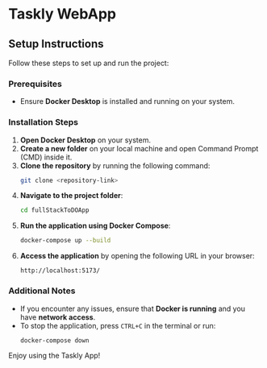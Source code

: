 # Taskly WebApp

## Setup Instructions

Follow these steps to set up and run the project:

### Prerequisites

- Ensure **Docker Desktop** is installed and running on your system.

### Installation Steps

1. **Open Docker Desktop** on your system.
2. **Create a new folder** on your local machine and open Command Prompt (CMD) inside it.
3. **Clone the repository** by running the following command:
   ```sh
   git clone <repository-link>
   ```
4. **Navigate to the project folder**:
   ```sh
   cd fullStackToDOApp
   ```
5. **Run the application using Docker Compose**:
   ```sh
   docker-compose up --build
   ```
6. **Access the application** by opening the following URL in your browser:
   ```
   http://localhost:5173/
   ```

### Additional Notes

- If you encounter any issues, ensure that **Docker is running** and you have **network access**.
- To stop the application, press `CTRL+C` in the terminal or run:
  ```sh
  docker-compose down
  ```

Enjoy using the Taskly App!
